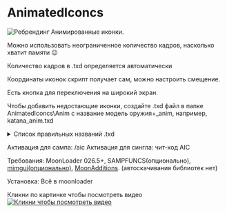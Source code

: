 # AnimatedIconcs
![Ребрендинг](https://i.yapx.ru/N2eUT.png "Ребрендинг")
Анимированные иконки.

Можно использовать неограниченное количество кадров, насколько хватит памяти 😉

Количество кадров в .txd определяется автоматически

Координаты иконок скрипт получает сам, можно настроить смещение. 

Есть кнопка для переключения на широкий экран.

Чтобы добавить недостающие иконки, создайте .txd файл в папке AnimatedIconcs\Anim с название модель оружия+_anim, например, katana_anim.txd
<details> 
  <summary>Список правильных названий .txd </summary>
fist_anim,
brassknuckle_anim,
golfclub_anim,
nitestick_anim,
knifecur_anim,
bat_anim,
shovel_anim,
poolcue_anim,
katana_anim,
chnsaw_anim,
gun_dildo1_anim,
gun_dildo2_anim,
gun_vibe1_anim,
gun_vibe2_anim,
flowera_anim,
gun_cane_anim,
grenade_anim,
teargas_anim,
molotov_anim,
colt45_anim,
silenced_anim,
desert_eagle_anim,
chromegun_anim,
sawnoff_anim,
shotgspa_anim,
micro_uzi_anim,
mp5lng_anim,
ak47_anim,
m4_anim,
tec9_anim,
cuntgun_anim,
sniper_anim,
rocketla_anim,
heatseek_anim,
flame_anim,
minigun_anim,
satchel_anim,
bomb_anim,
spraycan_anim,
fire_ex_anim,
camera_anim,
nvgoggles_anim,
irgoggles_anim, 
gun_para_anim
</details>

Активация для сампа: /aic 
Активация для сингла: чит-код AIC

Требования: MoonLoader 026.5+, SAMPFUNCS(опционально), [mimgui(опционально)](https://github.com/THE-FYP/mimgui), [MoonAdditions](https://github.com/THE-FYP/MoonAdditions). (автоскачивания библиотек нет)

Установка: Всё в moonloader

Кликни по картинке чтобы посмотреть видео
[![Кликни чтобы посмотреть видео](https://i.yapx.ru/Nqj6k.png)](https://youtu.be/zO00nKL2Fp8 "NoNameAnimHud 1.0")
